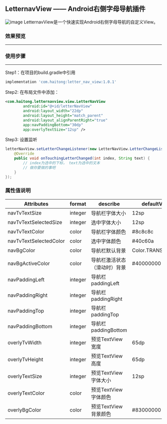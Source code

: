 ## LetternavView —— Android右侧字母导航插件
![image](https://img.shields.io/badge/letterNavView-1.0.1-blue)
LetternavView是一个快速实现Android右侧字母导航的自定义View。
### 效果预览
---
### 使用步骤
---
Step1：在项目的build.gradle中引用
```gradle
implementation 'com.haitong:letter_nav_view:1.0.1'
```
Step2: 在布局文件中添加：

```xml
<com.haitong.letternavview.view.LetterNavView
        android:id="@+id/letterNavView"
        android:layout_width="22dp"
        android:layout_height="match_parent"
        android:layout_alignParentRight="true"
        app:navPaddingBottom="30dp"
        app:overlyTextSize="12sp" />
```
Step3: 设置监听

```java
letterNavView.setLetterChangeListener(new LetterNavView.LetterChangeListener() {
    @Override
    public void onTouchingLetterChanged(int index, String text) {
        // index为选中的下标， text为选中的文本
        // 做你要做的事吧
    }
});
```
### 属性值说明

Attributes | format| describe | defaultValue
---|---|---|---
navTvTextSize |integer | 导航栏字体大小|12sp
navTvTextSelectedSize | integer| 选中字体大小|12sp
navTvTextColor |color | 导航栏字体颜色|#8c8c8c
navTvTextSelectedColor | color| 选中字体颜色|#40c60a
navBgColor | color| 导航栏默认背景|Color.TRANSPARENT
navBgActiveColor | color| 导航栏激活状态（滑动时）背景|#40000000
navPaddingLeft |integer | 导航栏paddingLeft
navPaddingRight |integer | 导航栏paddingRight
navPaddingTop |integer | 导航栏paddingTop
navPaddingBottom | integer| 导航栏paddingBottom
overlyTvWidth |integer | 预览TextView宽度|65dp
overlyTvHeight |integer | 预览TextView高度|65dp
overlyTextSize | integer| 预览TextView字体大小|12sp
overlyTextColor | color| 预览TextView字体颜色|
overlyBgColor | color| 预览TextView背景颜色|#83000000
